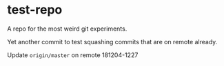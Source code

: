 # test-repo

A repo for the most weird git experiments.

Yet another commit to test squashing commits that are on remote already.

Update `origin/master` on remote 181204-1227
